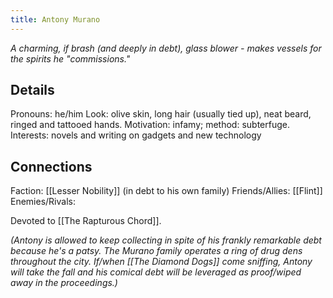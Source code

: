 ```yaml
---
title: Antony Murano
---
```


*A charming, if brash (and deeply in debt), glass blower - makes vessels for the spirits he "commissions."*
## Details
Pronouns: he/him
Look: olive skin, long hair (usually tied up), neat beard, ringed and tattooed hands.
Motivation: infamy; method: subterfuge.
Interests: novels and writing on gadgets and new technology
## Connections
Faction: [[Lesser Nobility]] (in debt to his own family)
Friends/Allies: [[Flint]]
Enemies/Rivals:

Devoted to [[The Rapturous Chord]]. 

*(Antony is allowed to keep collecting in spite of his frankly remarkable debt because he's a patsy. The Murano family operates a ring of drug dens throughout the city. If/when [[The Diamond Dogs]] come sniffing, Antony will take the fall and his comical debt will be leveraged as proof/wiped away in the proceedings.)* 